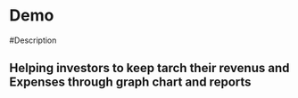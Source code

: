 # Demo
#Description
## Helping investors to keep tarch their revenus and Expenses through graph chart and reports

